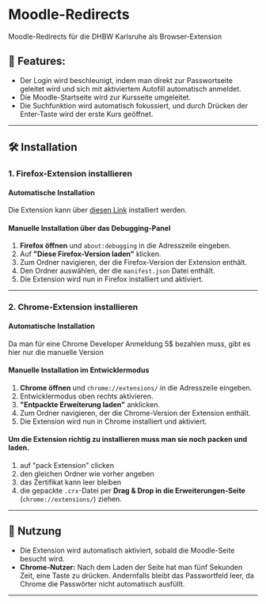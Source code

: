 # Moodle-Redirects
Moodle-Redirects für die DHBW Karlsruhe als Browser-Extension

## 🚀 Features:
- Der Login wird beschleunigt, indem man direkt zur Passwortseite geleitet wird und sich mit aktiviertem Autofill automatisch anmeldet.
- Die Moodle-Startseite wird zur Kursseite umgeleitet.
- Die Suchfunktion wird automatisch fokussiert, und durch Drücken der Enter-Taste wird der erste Kurs geöffnet.

---

## 🛠 Installation

### **1. Firefox-Extension installieren**

#### **Automatische Installation**
Die Extension kann über [diesen Link](https://addons.mozilla.org/en-US/firefox/addon/moodle-redirects/) installiert werden.

#### **Manuelle Installation über das Debugging-Panel**
1. **Firefox öffnen** und `about:debugging` in die Adresszeile eingeben.
2. Auf **"Diese Firefox-Version laden"** klicken.
3. Zum Ordner navigieren, der die Firefox-Version der Extension enthält.
4. Den Ordner auswählen, der die `manifest.json` Datei enthält.
5. Die Extension wird nun in Firefox installiert und aktiviert.

---

### **2. Chrome-Extension installieren**

#### **Automatische Installation**
Da man für eine Chrome Developer Anmeldung 5$ bezahlen muss, gibt es hier nur die manuelle Version

#### **Manuelle Installation im Entwicklermodus**
1. **Chrome öffnen** und `chrome://extensions/` in die Adresszeile eingeben.
2. Entwicklermodus oben rechts aktivieren.
3. **"Entpackte Erweiterung laden"** anklicken.
4. Zum Ordner navigieren, der die Chrome-Version der Extension enthält.
6. Die Extension wird nun in Chrome installiert und aktiviert.
#### Um die Extension richtig zu installieren muss man sie noch packen und laden.
1. auf "pack Extension" clicken
2. den gleichen Ordner wie vorher angeben
3. das Zertifikat kann leer bleiben
4. die gepackte `.crx`-Datei per **Drag & Drop in die Erweiterungen-Seite** (`chrome://extensions/`) ziehen. 

---

## 📌 Nutzung

- Die Extension wird automatisch aktiviert, sobald die Moodle-Seite besucht wird.  
- **Chrome-Nutzer:** Nach dem Laden der Seite hat man fünf Sekunden Zeit, eine Taste zu drücken. Andernfalls bleibt das Passwortfeld leer, da Chrome die Passwörter nicht automatisch ausfüllt.  

---
